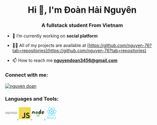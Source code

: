 <h1 align="center">Hi 👋, I'm Đoàn Hải Nguyên</h1>
<h3 align="center">A fullstack student From Vietnam</h3>

- 🔭 I’m currently working on **social platform**

- 👨‍💻 All of my projects are available at [https://github.com/nguyen-76?tab=repositories](https://github.com/nguyen-76?tab=repositories)

- 📫 How to reach me **nguyendoan3456@gmail.com**

<h3 align="left">Connect with me:</h3>
<p align="left">
<a href="https://linkedin.com/in/nguyen doan" target="blank"><img align="center" src="https://raw.githubusercontent.com/rahuldkjain/github-profile-readme-generator/master/src/images/icons/Social/linked-in-alt.svg" alt="nguyen doan" height="30" width="40" /></a>
</p>

<h3 align="left">Languages and Tools:</h3>
<p align="left"> <a href="https://expressjs.com" target="_blank" rel="noreferrer"> <img src="https://raw.githubusercontent.com/devicons/devicon/master/icons/express/express-original-wordmark.svg" alt="express" width="40" height="40"/> </a> <a href="https://developer.mozilla.org/en-US/docs/Web/JavaScript" target="_blank" rel="noreferrer"> <img src="https://raw.githubusercontent.com/devicons/devicon/master/icons/javascript/javascript-original.svg" alt="javascript" width="40" height="40"/> </a> <a href="https://nodejs.org" target="_blank" rel="noreferrer"> <img src="https://raw.githubusercontent.com/devicons/devicon/master/icons/nodejs/nodejs-original-wordmark.svg" alt="nodejs" width="40" height="40"/> </a> <a href="https://reactjs.org/" target="_blank" rel="noreferrer"> <img src="https://raw.githubusercontent.com/devicons/devicon/master/icons/react/react-original-wordmark.svg" alt="react" width="40" height="40"/> </a> </p>
